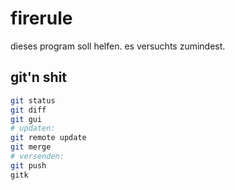 # firerule

dieses program soll helfen. es versuchts zumindest.

## git'n shit

```bash
git status
git diff
git gui
# updaten:
git remote update
git merge
# versenden:
git push
gitk
```
